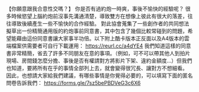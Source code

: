 ---
---
【你願意跟我合意性交嗎？】
你是否有過約炮一時爽，事後不愉快的經驗呢？
很多時候慾望上腦約炮前沒事先溝通清楚，導致雙方在想像上彼此有很大的落差，往往導致後續產生一些不愉快的合作經驗。
對此協會蒐集了一些創作者的共同想法擬草出一份精簡通用版的約炮事前同意書，其中包含了幾個比較常碰到的問題，希望能藉由這份同意書讓大家事半功倍。
​
以下附上酷卡版本正反面以及A4版本的雲端檔案供需要者可自行下載運用： https://reurl.cc/a4dYE4
​
我們知道這樣的同意書非常精簡，省去了許多不同朋友在意的事項。（例如，可不可以帶其他人到拍片現場、房間錢怎麼分擔、事後是否有權請對方將影片下架、違約金額度…）
​
但我們也知道，要將所有在乎的事情全部列上去，就會變得很冗長、讓對方不想細看。
因此，也想請大家給我們建議，有哪些事情是你覺得必要的，可以填寫下面的匿名問卷告訴我們： https://forms.gle/7sz5bePBDVeG3c6X6